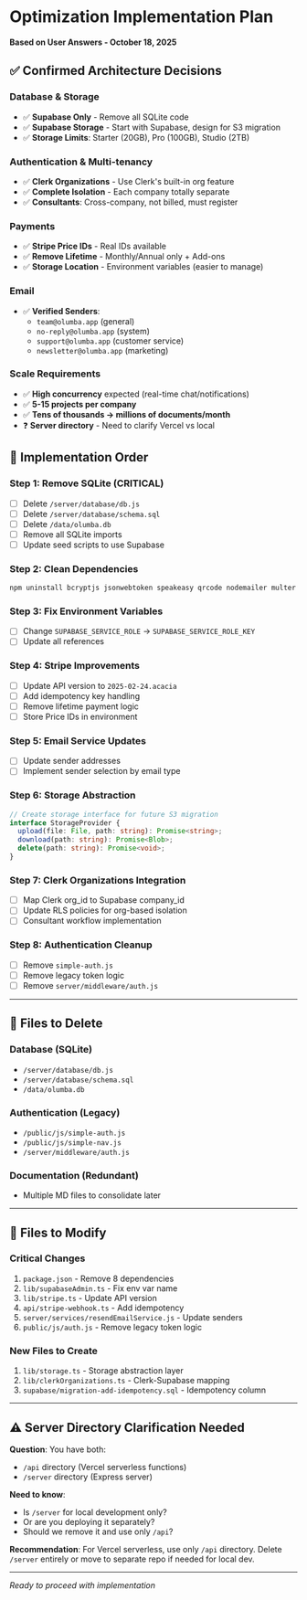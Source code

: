 # Optimization Implementation Plan

**Based on User Answers - October 18, 2025**

## ✅ Confirmed Architecture Decisions

### Database & Storage
- ✅ **Supabase Only** - Remove all SQLite code
- ✅ **Supabase Storage** - Start with Supabase, design for S3 migration
- ✅ **Storage Limits**: Starter (20GB), Pro (100GB), Studio (2TB)

### Authentication & Multi-tenancy
- ✅ **Clerk Organizations** - Use Clerk's built-in org feature
- ✅ **Complete Isolation** - Each company totally separate
- ✅ **Consultants**: Cross-company, not billed, must register

### Payments
- ✅ **Stripe Price IDs** - Real IDs available
- ✅ **Remove Lifetime** - Monthly/Annual only + Add-ons
- ✅ **Storage Location** - Environment variables (easier to manage)

### Email
- ✅ **Verified Senders**:
  - `team@olumba.app` (general)
  - `no-reply@olumba.app` (system)
  - `support@olumba.app` (customer service)
  - `newsletter@olumba.app` (marketing)

### Scale Requirements
- ✅ **High concurrency** expected (real-time chat/notifications)
- ✅ **5-15 projects per company**
- ✅ **Tens of thousands → millions of documents/month**
- ❓ **Server directory** - Need to clarify Vercel vs local

## 🔧 Implementation Order

### Step 1: Remove SQLite (CRITICAL)
- [ ] Delete `/server/database/db.js`
- [ ] Delete `/server/database/schema.sql`
- [ ] Delete `/data/olumba.db`
- [ ] Remove all SQLite imports
- [ ] Update seed scripts to use Supabase

### Step 2: Clean Dependencies
```bash
npm uninstall bcryptjs jsonwebtoken speakeasy qrcode nodemailer multer sql.js express-validator
```

### Step 3: Fix Environment Variables
- [ ] Change `SUPABASE_SERVICE_ROLE` → `SUPABASE_SERVICE_ROLE_KEY`
- [ ] Update all references

### Step 4: Stripe Improvements
- [ ] Update API version to `2025-02-24.acacia`
- [ ] Add idempotency key handling
- [ ] Remove lifetime payment logic
- [ ] Store Price IDs in environment

### Step 5: Email Service Updates
- [ ] Update sender addresses
- [ ] Implement sender selection by email type

### Step 6: Storage Abstraction
```typescript
// Create storage interface for future S3 migration
interface StorageProvider {
  upload(file: File, path: string): Promise<string>;
  download(path: string): Promise<Blob>;
  delete(path: string): Promise<void>;
}
```

### Step 7: Clerk Organizations Integration
- [ ] Map Clerk org_id to Supabase company_id
- [ ] Update RLS policies for org-based isolation
- [ ] Consultant workflow implementation

### Step 8: Authentication Cleanup
- [ ] Remove `simple-auth.js`
- [ ] Remove legacy token logic
- [ ] Remove `server/middleware/auth.js`

---

## 🎯 Files to Delete

### Database (SQLite)
- `/server/database/db.js`
- `/server/database/schema.sql`
- `/data/olumba.db`

### Authentication (Legacy)
- `/public/js/simple-auth.js`
- `/public/js/simple-nav.js`
- `/server/middleware/auth.js`

### Documentation (Redundant)
- Multiple MD files to consolidate later

---

## 📝 Files to Modify

### Critical Changes
1. `package.json` - Remove 8 dependencies
2. `lib/supabaseAdmin.ts` - Fix env var name
3. `lib/stripe.ts` - Update API version
4. `api/stripe-webhook.ts` - Add idempotency
5. `server/services/resendEmailService.js` - Update senders
6. `public/js/auth.js` - Remove legacy token logic

### New Files to Create
1. `lib/storage.ts` - Storage abstraction layer
2. `lib/clerkOrganizations.ts` - Clerk-Supabase mapping
3. `supabase/migration-add-idempotency.sql` - Idempotency column

---

## ⚠️ Server Directory Clarification Needed

**Question**: You have both:
- `/api` directory (Vercel serverless functions)
- `/server` directory (Express server)

**Need to know**:
- Is `/server` for local development only?
- Or are you deploying it separately?
- Should we remove it and use only `/api`?

**Recommendation**: 
For Vercel serverless, use only `/api` directory. Delete `/server` entirely or move to separate repo if needed for local dev.

---

*Ready to proceed with implementation*

